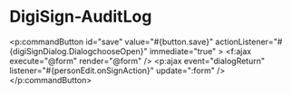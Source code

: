 # DigiSign-AuditLog


<p:commandButton id="save" value="#{button.save}" actionListener="#{digiSignDialog.DialogchooseOpen}" immediate="true"  >
							<f:ajax execute="@form" render="@form" />
							<p:ajax event="dialogReturn" listener="#{personEdit.onSignAction}" update=":form" />
</p:commandButton>
